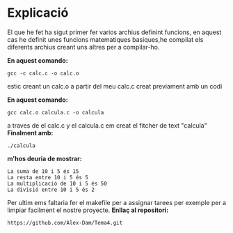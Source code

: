 # Explicació
El que he fet ha sigut primer fer varios archius definint funcions, en aquest cas he definit unes funcions matematiques basiques,he compilat els diferents archius creant uns altres per a compilar-ho.

__En aquest comando:__
~~~
gcc -c calc.c -o calc.o
~~~
estic creant un calc.o a partir del meu calc.c creat previament amb un codi

__En aquest comando:__
~~~
gcc calc.o calcula.c -o calcula
~~~
a traves de el calc.c y el calcula.c em creat el fitcher de text "calcula"
__Finalment amb:__ 
~~~
./calcula
~~~
__m'hos deuria de mostrar:__
~~~
La suma de 10 i 5 és 15
La resta entre 10 i 5 és 5
La multiplicació de 10 i 5 és 50
La divisió entre 10 i 5 és 2
~~~
Per ultim ems faltaria fer el makefile per a assignar tarees per exemple per a limpiar facilment el nostre proyecte.
__Enllaç al repositori:__
~~~
https://github.com/Alex-Dam/Tema4.git
~~~